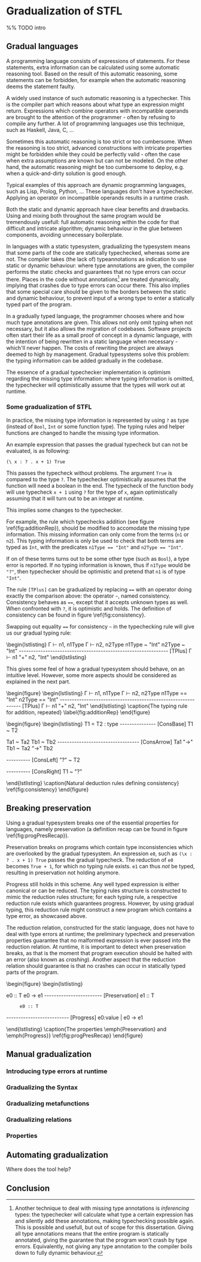
 Gradualization of STFL
=========================


%% TODO intro


 Gradual languages
--------------------

A programming language consists of expressions of statements. For these statements, extra information can be calculated using some automatic reasoning tool. Based on the result of this automatic reasoning, some statements can be forbidden, for example when the automatic reasoning deems the statement faulty.

A widely used instance of such automatic reasoning is a typechecker. This is the compiler part which reasons about what type an expression might return. Expressions which combine operators with incompatible operands are brought to the attention of the programmer - often by refusing to compile any further. A lot of programming languages use this technique, such as Haskell, Java, C, ...

Sometimes this automatic reasoning is too strict or too cumbersome. When the reasoning is too strict, advanced constructions with intricate properties might be forbidden while they could be perfectly valid - often the case when extra assumptions are known but can not be modeled. On the other hand, the automatic reasoning might be too cumbersome to deploy, e.g. when a quick-and-dirty solution is good enough.

Typical examples of this approach are dynamic programming languages, such as Lisp, Prolog, Python, ... These languages don't have a typechecker. Applying an operator on incompatible operands results in a runtime crash.

Both the static and dynamic approach have clear benefits and drawbacks. Using and mixing both throughout the same program would be tremendously usefull: full automatic reasoning within the code for that difficult and intricate algorithm; dynamic behaviour in the glue between components, avoiding unnecessary boilerplate.

In languages with a static typesystem, gradualizing the typesystem means that some parts of the code are statically typechecked, whereas some are not. 
The compiler takes (the lack of) typeannotations as indication to use static or dynamic behaviour: where type annotations are given, the compiler performs the static checks and guarantees that no type errors can occur there. Places in the code without annotations[^typeInference] are treated dynamically, implying that crashes due to type errors can occur there. This also implies that some special care should be given to the borders between the static and dynamic behaviour, to prevent input of a wrong type to enter a statically typed part of the program.

[^typeInference]: Another technique to deal with missing type annotations is _inferencing_ types: the typechecker will calculate what type a certain expression has and silently add these annotations, making typechecking possible again. This is possible and usefull, but out of scope for this dissertation.
Giving all type annotations means that the entire program is statically annotated, giving the guarantee that the program won't crash by type errors. Equivalently, not giving any type annotation to the compiler boils down to fully dynamic behaviour. 

In a gradually typed language, the programmer chooses where and how much type annotations are given. This allows not only omit typing when not necessary, but it also allows the migration of codebases. Software projects often start their life as a small proof of concept in a dynamic language, with the intention of being rewritten in a static language when necessary - which'll never happen. The costs of rewriting the project are always deemed to high by management. Gradual typesystems solve this problem: the typing information can be added gradually in the codebase.

The essence of a gradual typechecker implementation is optimism regarding the missing type information: where typing information is omitted, the typechecker will optimistically assume that the types will work out at runtime.

### Some gradualization of STFL

In practice, the missing type information is represented by using `?` as type (instead of `Bool`, `Int` or some function type). The typing rules and helper functions are changed to handle the missing type information.

An example expression that passes the gradual typecheck but can not be evaluated, is as following:

	(\ x : ? . x + 1) True

This passes the typecheck without problems. The argument `True` is compared to the type `?`. The typechecker optimistically assumes that the function will need a boolean in the end. The typecheck of the function body will use typecheck `x + 1` using `?` for the type of `x`, again optimistically assuming that it will turn out to be an integer at runtime.

This implies some changes to the typechecker.

For example, the rule which typechecks addition (see figure \ref{fig:additionRep}), should be modified to accomodate the missing type information. This missing information can only come from the terms (`n1` or `n2`). This typing information is only be used to check that both terms are typed as `Int`, with the predicates `n1Type == "Int"` and `n2Type == "Int"`.

If on of these terms turns out to be some other type (such as `Bool`), a type error is reported. If no typing information is known, thus if `n1Type` would be `"?"`, then typechecker should be optimistic and pretend that `n1` is of type `"Int"`.

The rule `[TPlus]` can be gradualized by replacing `==` with an operator doing exactly the comparison above: the operator `~`, named consistency. Consistency behaves as `==`, except that it accepts unknown types as well. When confronted with `?`, it is optimistic and holds. The definition of consistency can be found in figure \ref{fig:consistency}.


Swapping out equality `==` for consistency `~` in the typechecking rule will give us our gradual typing rule:

\begin{lstlisting}
 Γ ⊢ n1, n1Type	Γ ⊢ n2, n2Type	n1Type ~ "Int"	n2Type ~ "Int"
-------------------------------------------------------------- [TPlus]
 Γ ⊢ n1 "+" n2, "Int"
\end{lstlisting}


This gives some feel of how a gradual typesystem should behave, on an intuitive level. However, some more aspects should be considered as explained in the next part.





\begin{figure}
\begin{lstlisting}
 Γ ⊢ n1, n1Type	Γ ⊢ n2, n2Type	n1Type == "Int"	n2Type == "Int"
-------------------------------------------------------------- [TPlus]
 Γ ⊢ n1 "+" n2, "Int"
\end{lstlisting}
\caption{The typing rule for addition, repeated}
\label{fig:additionRep}
\end{figure}




\begin{figure}
\begin{lstlisting}
 T1 = T2 : type
--------------- [ConsBase]
 T1 ~ T2


 Ta1 ~ Ta2	Tb1 ~ Tb2
---------------------------------- [ConsArrow]
 Ta1 "->" Tb1   ~   Ta2 "->" Tb2


----------	[ConsLeft]
 "?" ~ T2


----------	[ConsRight]
 T1 ~ "?"

\end{lstlisting}
\caption{Natural deduction rules defining consistency}
\ref{fig:consistency}
\end{figure}


 Breaking preservation
-----------------------

Using a gradual typesystem breaks one of the essential properties for languages, namely preservation (a definition recap can be found in figure \ref{fig:progPresRecap}).

Preservation breaks on programs which contain type inconsistencies which are overlooked by the gradual typesystem. An expression `e0`, such as `(\x : ? . x + 1) True` passes the gradual typecheck. The reduction of `e0` becomes `True + 1`, for which no typing rule exists. `e1` can thus _not_ be typed, resulting in preservation not holding anymore.

Progress still holds in this scheme. Any well typed expression is either canonical or can be reduced. The typing rules structure is constructed to mimic the reduction rules structure; for each typing rule, a respective reduction rule exists which guarantees progress. However, by using gradual typing, this reduction rule might construct a new program which contains a type error, as showcased above.


The reduction relation, constructed for the static language, does not have to deal with type errors at runtime; the preliminary typecheck and preservation properties guarantee that no malformed expression is ever passed into the reduction relation.
At runtime, it is important to detect when preservation breaks, as that is the moment that program execution should be halted with an error (also known as _crashing_). Another aspect that the reduction relation should guarantee is that no crashes can occur in statically typed parts of the program.


\begin{figure}
\begin{lstlisting}

 e0 :: T	e0 → e1
------------------------ [Preservation]
        e1 :: T


 
         e0 :: T
-------------------------- [Progress]
 e0:value    |     e0 → e1 

\end{lstlisting}
\caption{The properties \emph{Preservation} and \emph{Progress}}
\ref{fig:progPresRecap}
\end{figure}






 Manual gradualization
-----------------------


### Introducing type errors at runtime


### Gradualizing the Syntax


### Gradualizing metafunctions


### Gradualizing relations


### Properties


 Automating gradualization
---------------------------

Where does the tool help?

 Conclusion
------------
